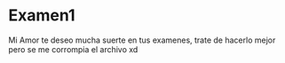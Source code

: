 # Examen1
Mi Amor te deseo mucha suerte en tus examenes, trate de hacerlo mejor pero se me corrompia el archivo xd
